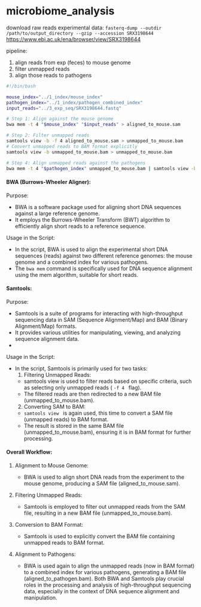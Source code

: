 # microbiome_analysis


download raw reads experimental data:
 `fasterq-dump --outdir /path/to/output_directory --gzip --accession SRX3198644 `
 https://www.ebi.ac.uk/ena/browser/view/SRX3198644

pipeline:
1. align reads from exp (feces) to mouse genome
2. filter unmapped reads
3. align those reads to pathogens

```bash                                                               
#!/bin/bash

mouse_index="../1_index/mouse_index"
pathogen_index="../1_index/pathogen_combined_index"
input_reads="../3_exp_seq/SRX3198644.fastq"

# Step 1: Align against the mouse genome
bwa mem -t 4 "$mouse_index" "$input_reads" > aligned_to_mouse.sam

# Step 2: Filter unmapped reads
samtools view -b -f 4 aligned_to_mouse.sam > unmapped_to_mouse.bam
# Convert unmapped reads to BAM format explicitly
samtools view -b unmapped_to_mouse.bam > unmapped_to_mouse.bam

# Step 4: Align unmapped reads against the pathogens
bwa mem -t 4 "$pathogen_index" unmapped_to_mouse.bam | samtools view -b - > aligned_to_pathogen.bam
```

#### BWA (Burrows-Wheeler Aligner):
Purpose:
- BWA is a software package used for aligning short DNA sequences against a large reference genome.
- It employs the Burrows-Wheeler Transform (BWT) algorithm to efficiently align short reads to a reference sequence.

Usage in the Script:
- In the script, BWA is used to align the experimental short DNA sequences (reads) against two different reference genomes: the mouse genome and a combined index for various pathogens.
- The `bwa mem` command is specifically used for DNA sequence alignment using the mem algorithm, suitable for short reads.
  
#### Samtools:
Purpose:
- Samtools is a suite of programs for interacting with high-throughput sequencing data in SAM (Sequence Alignment/Map) and BAM (Binary Alignment/Map) formats.
- It provides various utilities for manipulating, viewing, and analyzing sequence alignment data.
- 
Usage in the Script:
- In the script, Samtools is primarily used for two tasks:
  1. Filtering Unmapped Reads:
    - samtools view is used to filter reads based on specific criteria, such as selecting only unmapped reads ( `-f 4 ` flag).
    - The filtered reads are then redirected to a new BAM file (unmapped_to_mouse.bam).
  2. Converting SAM to BAM:
    - `samtools view ` is again used, this time to convert a SAM file (unmapped reads) to BAM format.
    - The result is stored in the same BAM file (unmapped_to_mouse.bam), ensuring it is in BAM format for further processing.
      
#### Overall Workflow:
1. Alignment to Mouse Genome:
    - BWA is used to align short DNA reads from the experiment to the mouse genome, producing a SAM file (aligned_to_mouse.sam).

2. Filtering Unmapped Reads:
    - Samtools is employed to filter out unmapped reads from the SAM file, resulting in a new BAM file (unmapped_to_mouse.bam).

3. Conversion to BAM Format:
    - Samtools is used to explicitly convert the BAM file containing unmapped reads to BAM format.


4. Alignment to Pathogens:
   - BWA is used again to align the unmapped reads (now in BAM format) to a combined index for various pathogens, generating a BAM file (aligned_to_pathogen.bam).
Both BWA and Samtools play crucial roles in the processing and analysis of high-throughput sequencing data, especially in the context of DNA sequence alignment and manipulation.
